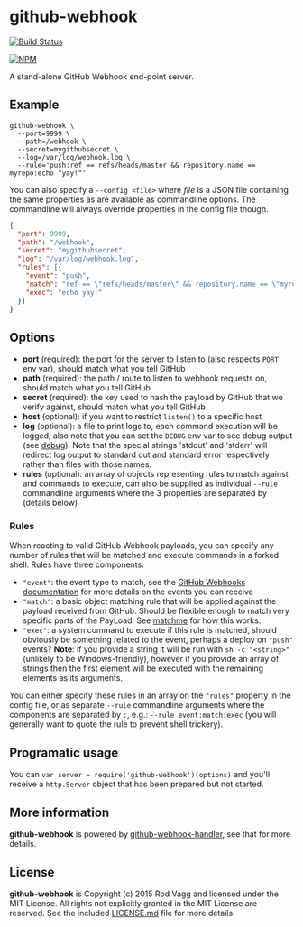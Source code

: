 # github-webhook

[![Build Status](https://travis-ci.org/rvagg/github-webhook.svg?branch=master)](https://travis-ci.org/rvagg/github-webhook)

[![NPM](https://nodei.co/npm/github-webhook.svg)](https://nodei.co/npm/github-webhook/)

A stand-alone GitHub Webhook end-point server.

## Example

```text
github-webhook \
  --port=9999 \
  --path=/webhook \
  --secret=mygithubsecret \
  --log=/var/log/webhook.log \
  --rule='push:ref == refs/heads/master && repository.name == myrepo:echo "yay!"'
```

You can also specify a `--config <file>` where *file* is a JSON file containing the same properties as are available as commandline options. The commandline will always override properties in the config file though.

```json
{
  "port": 9999,
  "path": "/webhook",
  "secret": "mygithubsecret",
  "log": "/var/log/webhook.log",
  "rules": [{
    "event": "push",
    "match": "ref == \"refs/heads/master\" && repository.name == \"myrepo\"",
    "exec": "echo yay!"
  }]
}
```

## Options

* **port** (required): the port for the server to listen to (also respects `PORT` env var), should match what you tell GitHub
* **path** (required): the path / route to listen to webhook requests on, should match what you tell GitHub
* **secret** (required): the key used to hash the payload by GitHub that we verify against, should match what you tell GitHub
* **host** (optional): if you want to restrict `listen()` to a specific host
* **log** (optional): a file to print logs to, each command execution will be logged, also note that you can set the `DEBUG` env var to see debug output (see [debug](https://github.com/visionmedia/debug)). Note that the special strings 'stdout' and 'stderr' will redirect log output to standard out and standard error respectively rather than files with those names.
* **rules** (optional): an array of objects representing rules to match against and commands to execute, can also be supplied as individual `--rule` commandline arguments where the 3 properties are separated by `:` (details below)

### Rules

When reacting to valid GitHub Webhook payloads, you can specify any number of rules that will be matched and execute commands in a forked shell. Rules have three components:

* `"event"`: the event type to match, see the [GitHub Webhooks documentation](https://developer.github.com/webhooks/) for more details on the events you can receive
* `"match"`: a basic object matching rule that will be applied against the payload received from GitHub. Should be flexible enough to match very specific parts of the PayLoad. See [matchme](https://github.com/DamonOehlman/matchme) for how this works.
* `"exec"`: a system command to execute if this rule is matched, should obviously be something related to the event, perhaps a deploy on `"push"` events? **Note**: if you provide a string it will be run with `sh -c "<string>"` (unlikely to be Windows-friendly), however if you provide an array of strings then the first element will be executed with the remaining elements as its arguments.

You can either specify these rules in an array on the `"rules"` property in the config file, or as separate `--rule` commandline arguments where the components are separated by `:`, e.g.: `--rule event:match:exec` (you will generally want to quote the rule to prevent shell trickery).

## Programatic usage

You can `var server = require('github-webhook')(options)` and you'll receive a `http.Server` object that has been prepared but not started.

## More information

**github-webhook** is powered by [github-webhook-handler](https://github.com/rvagg/github-webhook-handler), see that for more details.

## License

**github-webhook** is Copyright (c) 2015 Rod Vagg and licensed under the MIT License. All rights not explicitly granted in the MIT License are reserved. See the included [LICENSE.md](./LICENSE.md) file for more details.
